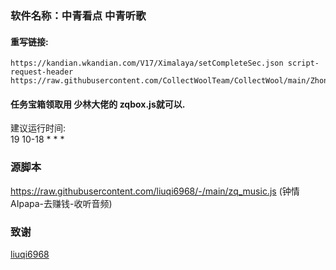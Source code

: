 ### 软件名称：中青看点  中青听歌  

#### 重写链接:  
```
https://kandian.wkandian.com/V17/Ximalaya/setCompleteSec.json script-request-header https://raw.githubusercontent.com/CollectWoolTeam/CollectWool/main/ZhongQingKanDian/zq_music.js  
```
#### 任务宝箱领取用 少林大佬的  zqbox.js就可以.  
建议运行时间:  
19 10-18 * * *

### 源脚本
 https://raw.githubusercontent.com/liuqi6968/-/main/zq_music.js (钟情AIpapa-去赚钱-收听音频)
### 致谢
[liuqi6968](https://github.com/liuqi6968)

